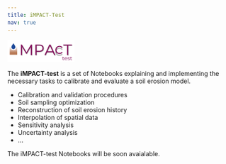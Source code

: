 ```yaml
---
title: iMPACT-Test
nav: true
---
```


<img src="iMPACT-Test_logo.png" alt="iMPACT-Test logo" style="width:30%;" >

The **iMPACT-test** is a set of Notebooks explaining and implementing the necessary tasks to calibrate and evaluate a soil erosion model.

- Calibration and validation procedures
- Soil sampling optimization
- Reconstruction of soil erosion history
- Interpolation of spatial data
- Sensitivity analysis
- Uncertainty analysis
- ...

The iMPACT-test Notebooks will be soon avaialable.